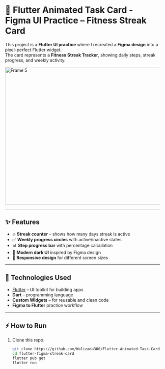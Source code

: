 # 📱 Flutter Animated Task Card - Figma UI Practice – Fitness Streak Card

This project is a **Flutter UI practice** where I recreated a **Figma design** into a pixel-perfect Flutter widget.  
The card represents a **Fitness Streak Tracker**, showing daily steps, streak progress, and weekly activity.

<img width="971" height="448" alt="Frame 5" src="https://github.com/user-attachments/assets/34bb590a-6441-45ff-9fe4-de159483d500" />

---

## ✨ Features
- 🔥 **Streak counter** – shows how many days streak is active
- ✅ **Weekly progress circles** with active/inactive states
- 📊 **Step progress bar** with percentage calculation
- 🎨 **Modern dark UI** inspired by Figma design
- 📱 **Responsive design** for different screen sizes

---

## 🚀 Technologies Used
- [Flutter](https://flutter.dev/) – UI toolkit for building apps
- **Dart** – programming language
- **Custom Widgets** – for reusable and clean code
- **Figma to Flutter** practice workflow

---

## ⚡ How to Run
1. Clone this repo:
   ```bash
   git clone https://github.com/Walizada300/Flutter-Animated-Task-Card.git
   cd flutter-figma-streak-card
   flutter pub get
   flutter run
   ```
